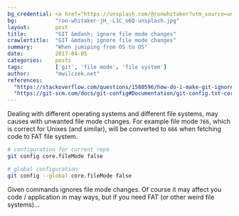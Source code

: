 ```yaml
---
bg_credential: <a href="https://unsplash.com/@ronwhitaker?utm_source=unsplash&utm_medium=referral&utm_content=creditCopyText">Ron Whitaker</a> on <a href="https://unsplash.com/?utm_source=unsplash&utm_medium=referral&utm_content=creditCopyText">Unsplash</a>
bg:            "ron-whitaker-jH_-L1C_o6Q-unsplash.jpg"
layout:        post
title:         "GIT &mdash; ignore file mode changes"
crawlertitle:  "GIT &mdash; ignore file mode changes"
summary:       "When jumiping from OS to OS"
date:          2017-04-05
categories:    posts
tags:          ['git', 'file mode', 'file system']
author:        "mwilczek.net"
references:
  "https://stackoverflow.com/questions/1580596/how-do-i-make-git-ignore-file-mode-chmod-changes/1580644#1580644":
  "https://git-scm.com/docs/git-config#Documentation/git-config.txt-corefileMode":
---
```


Dealing with different operating systems and different file systems, may causes with unwanted file mode changes. For example file mode `766`, which is correct for Unixes (and similar), will be converted to `666` when fetching code to FAT file system.

```bash
# configuration for current repo
git config core.fileMode false

# global configuration
git config --global core.fileMode false
```

Given commands ignores file mode changes. Of course it may affect you code / application in may ways, but if you need FAT (or other weird file systems)…
